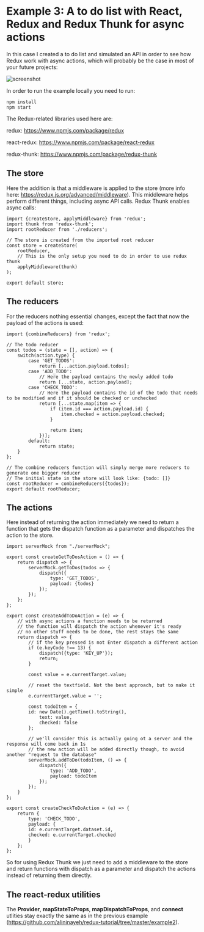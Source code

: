 # Example 3: A to do list with React, Redux and Redux Thunk for async actions

In this case I created a to do list and simulated an API in order to see how Redux work with async actions, which will probably be the case in most of your future projects:

![screenshot](https://alininayeh-storage.s3.eu-central-1.amazonaws.com/1562856446481Screenshot%202019-07-11%20at%2016.31.42.png)

In order to run the example locally you need to run:

    npm install
    npm start

The Redux-related libraries used here are:

redux: https://www.npmjs.com/package/redux

react-redux: https://www.npmjs.com/package/react-redux

redux-thunk: https://www.npmjs.com/package/redux-thunk

## The store

Here the addition is that a middleware is applied to the store (more info here: https://redux.js.org/advanced/middleware). This middleware helps perform different things, including async API calls. Redux Thunk enables async calls:

    import {createStore, applyMiddleware} from 'redux';
    import thunk from 'redux-thunk';
    import rootReducer from './reducers';

    // The store is created from the imported root reducer
    const store = createStore(
        rootReducer,
        // This is the only setup you need to do in order to use redux thunk
        applyMiddleware(thunk)
    );

    export default store;

## The reducers

For the reducers nothing essential changes, except the fact that now the payload of the actions is used:

    import {combineReducers} from 'redux';

    // The todo reducer
    const todos = (state = [], action) => {
        switch(action.type) {
            case 'GET_TODOS':
                return [...action.payload.todos];
            case 'ADD_TODO':
                // Here the payload contains the newly added todo
                return [...state, action.payload];
            case 'CHECK_TODO':
                // Here the payload contains the id of the todo that needs to be modified and if it should be checked or unchecked
                return [...state.map(item => {
                    if (item.id === action.payload.id) {
                        item.checked = action.payload.checked;
                    }

                    return item;
                })];
            default:
                return state;
        }
    };

    // The combine reducers function will simply merge more reducers to generate one bigger reducer
    // The initial state in the store will look like: {todo: []}
    const rootReducer = combineReducers({todos});
    export default rootReducer;

## The actions

Here instead of returning the action immediately we need to return a function that gets the dispatch function as a parameter and dispatches the action to the store.

    import serverMock from "./serverMock";

    export const createGetToDosAction = () => {
        return dispatch => {
            serverMock.getToDos(todos => {
                dispatch({
                    type: 'GET_TODOS',
                    payload: {todos}
                });
            });
        };
    };

    export const createAddToDoAction = (e) => {
        // with async actions a function needs to be returned
        // the function will dispatch the action whenever it's ready
        // no other stuff needs to be done, the rest stays the same
        return dispatch => {
            // if the key pressed is not Enter dispatch a different action
            if (e.keyCode !== 13) {
                dispatch({type: 'KEY_UP'});
                return;
            }

            const value = e.currentTarget.value;

            // reset the textfield. Not the best approach, but to make it simple
            e.currentTarget.value = '';

            const todoItem = {
            id: new Date().getTime().toString(),
                text: value,
                checked: false
            };

            // we'll consider this is actually going ot a server and the response will come back in 1s
            // the new action will be added directly though, to avoid another "request to the database"
            serverMock.addToDo(todoItem, () => {
                dispatch({
                    type: 'ADD_TODO',
                    payload: todoItem
                });
            });
        }
    };

    export const createCheckToDoAction = (e) => {
        return {
            type: 'CHECK_TODO',
            payload: {
            id: e.currentTarget.dataset.id,
            checked: e.currentTarget.checked
            }
        };
    };

So for using Redux Thunk we just need to add a middleware to the store and return functions with dispatch as a parameter and dispatch the actions instead of returning them directly.

## The react-redux utilities

The **Provider**, **mapStateToProps**, **mapDispatchToProps**, and **connect** utlities stay exactly the same as in the previous example (https://github.com/alininayeh/redux-tutorial/tree/master/example2). 
